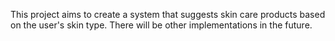 This project aims to create a system that suggests skin care products based on the user's skin type.
There will be other implementations in the future.
